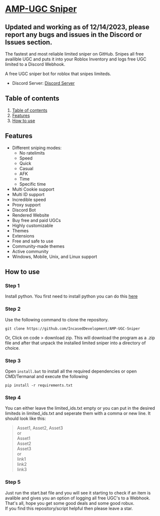 
# [AMP-UGC Sniper]((https://discord.gg/uKT27euvF6))

## Updated and working as of 12/14/2023, please report any bugs and issues in the Discord or Issues section.

The fastest and most reliable limited sniper on GitHub.
Snipes all free availible UGC and puts it into your Roblox Inventory and logs free UGC limited to a Discord Webhook.

A free UGC sniper bot for roblox that snipes limiteds.  

- Discord Server: [Discord Server](https://discord.gg/uKT27euvF6)

## Table of contents
1. [Table of contents](https://github.com/IncasedDevelopment/AMP-UGC-Sniper#Table-of-contents)
3. [Features](https://github.com/IncasedDevelopment/AMP-UGC-Sniper#Features)
4. [How to use](https://github.com/IncasedDevelopment/AMP-UGC-Sniper#how-to-use)

## Features
- Different sniping modes:
  - No ratelimits
  - Speed
  - Quick
  - Casual
  - AFK
  - Time
  - Specific time
- Multi Cookie support
- Multi ID support
- Incredible speed
- Proxy support
- Discord Bot
- Rendered Website
- Buy free and paid UGCs
- Highly customizable
- Themes
- Extensions
- Free and safe to use
- Community-made themes
- Active community
- Windows, Mobile, Unix, and Linux support

## How to use

### Step 1
Install python. You first need to install python you can do this [here](https://www.python.org/download)
### Step 2
Use the following command to clone the repository.
```
git clone https://github.com/IncasedDevelopment/AMP-UGC-Sniper
```
Or,
Click on code > download zip. This will download the program as a .zip file and after that unpack the installed limited sniper into a directory of choice.
 
### Step 3
Open `install.bat` to install all the required dependencies or open CMD/Termanal and execute the following
```
pip install -r requirements.txt
```

### Step 4
You can either leave the limited_ids.txt empty or you can put in the desired limiteds in limited_ids.txt and seperate them with a comma or new line.
It should look like this:  
> Asset1, Asset2, Asset3  
or  
> Asset1  
> Asset2  
> Asset3  
or  
> link1  
> link2  
> link3  

### Step 5
Just run the start.bat file and you will see it starting to check if an item is avalible and gives you an option of logging all free UGC's to a Webhook.
That's all, hope you get some good deals and some good robux.  
If you find this repository/script helpful then please leave a star.

